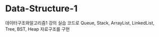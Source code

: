 # Data-Structure-1
데이터구조와알고리즘1 강의 실습 코드로 Queue, Stack, ArrayList, LinkedList, Tree, BST, Heap 자료구조를 구현
